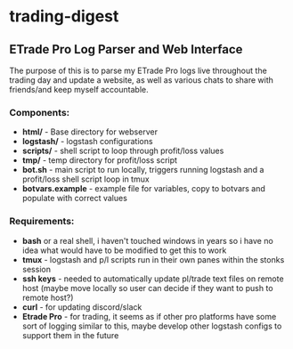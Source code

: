 # trading-digest
## ETrade Pro Log Parser and Web Interface

The purpose of this is to parse my ETrade Pro logs live throughout the trading day and update a website, as well as various chats to share with friends/and keep myself accountable.

### Components:
* **html/** - Base directory for webserver
* **logstash/** - logstash configurations
* **scripts/** - shell script to loop through profit/loss values
* **tmp/** - temp directory for profit/loss script
* **bot.sh** - main script to run locally, triggers running logstash and a profit/loss shell script loop in tmux
* **botvars.example** - example file for variables, copy to botvars and populate with correct values

### Requirements:
* **bash** or a real shell, i haven't touched windows in years so i have no idea what would have to be modified to get this to work
* **tmux** - logstash and p/l scripts run in their own panes within the stonks session
* **ssh keys** - needed to automatically update pl/trade text files on remote host (maybe move locally so user can decide if they want to push to remote host?)
* **curl** - for updating discord/slack
* **Etrade Pro** - for trading, it seems as if other pro platforms have some sort of logging similar to this, maybe develop other logstash configs to support them in the future
